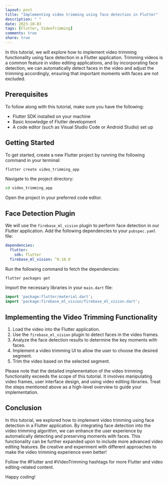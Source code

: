 ```yaml
---
layout: post
title: "Implementing video trimming using face detection in Flutter"
description: " "
date: 2023-10-03
tags: [Flutter, VideoTrimming]
comments: true
share: true
---
```


In this tutorial, we will explore how to implement video trimming functionality using face detection in a Flutter application. Trimming videos is a common feature in video editing applications, and by incorporating face detection, we can automatically detect faces in the video and adjust the trimming accordingly, ensuring that important moments with faces are not excluded.

## Prerequisites

To follow along with this tutorial, make sure you have the following:

- Flutter SDK installed on your machine
- Basic knowledge of Flutter development
- A code editor (such as Visual Studio Code or Android Studio) set up

## Getting Started

To get started, create a new Flutter project by running the following command in your terminal:

```bash
flutter create video_trimming_app
```

Navigate to the project directory:

```bash
cd video_trimming_app
```

Open the project in your preferred code editor.

## Face Detection Plugin 

We will use the `firebase_ml_vision` plugin to perform face detection in our Flutter application. Add the following dependencies to your `pubspec.yaml` file:

```yaml
dependencies:
  flutter:
    sdk: flutter
  firebase_ml_vision: ^0.10.0
```

Run the following command to fetch the dependencies:

```bash
flutter packages get
```

Import the necessary libraries in your `main.dart` file:

```dart
import 'package:flutter/material.dart';
import 'package:firebase_ml_vision/firebase_ml_vision.dart';
```

## Implementing the Video Trimming Functionality

1. Load the video into the Flutter application.
2. Use the `firebase_ml_vision` plugin to detect faces in the video frames.
3. Analyze the face detection results to determine the key moments with faces.
4. Implement a video trimming UI to allow the user to choose the desired segment.
5. Trim the video based on the selected segment.

Please note that the detailed implementation of the video trimming functionality exceeds the scope of this tutorial. It involves manipulating video frames, user interface design, and using video editing libraries. Treat the steps mentioned above as a high-level overview to guide your implementation.

## Conclusion

In this tutorial, we explored how to implement video trimming using face detection in a Flutter application. By integrating face detection into the video trimming algorithm, we can enhance the user experience by automatically detecting and preserving moments with faces. This functionality can be further expanded upon to include more advanced video editing features. Be creative and experiment with different approaches to make the video trimming experience even better!

Follow the #Flutter and #VideoTrimming hashtags for more Flutter and video editing-related content.

Happy coding!